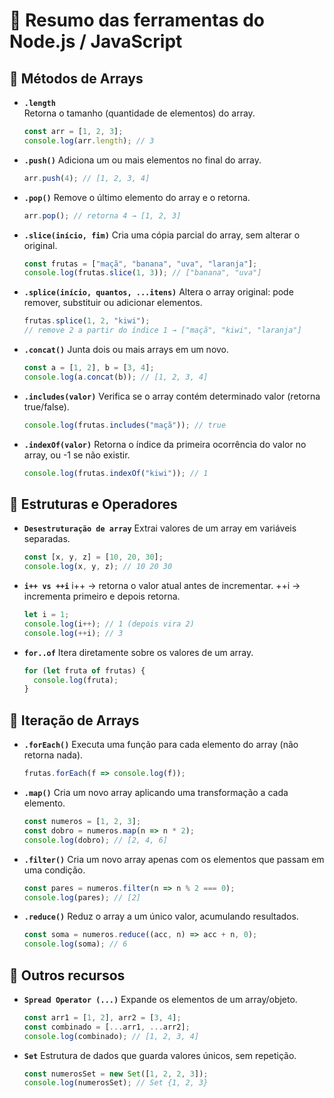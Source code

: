 # 📑 Resumo das ferramentas do Node.js / JavaScript

## 🔹 Métodos de Arrays

- **`.length`**  
  Retorna o tamanho (quantidade de elementos) do array.
  
  ```js
  const arr = [1, 2, 3];
  console.log(arr.length); // 3
- **`.push()`**
  Adiciona um ou mais elementos no final do array.
  
  ```js
  arr.push(4); // [1, 2, 3, 4]

- **`.pop()`**
  Remove o último elemento do array e o retorna.

  ```js
  arr.pop(); // retorna 4 → [1, 2, 3]

- **`.slice(início, fim)`**
  Cria uma cópia parcial do array, sem alterar o original.
  
  ```js
  const frutas = ["maçã", "banana", "uva", "laranja"];
  console.log(frutas.slice(1, 3)); // ["banana", "uva"]


- **`.splice(início, quantos, ...itens)`**
  Altera o array original: pode remover, substituir ou adicionar elementos.

  ```js
  frutas.splice(1, 2, "kiwi"); 
  // remove 2 a partir do índice 1 → ["maçã", "kiwi", "laranja"]


- **`.concat()`**
  Junta dois ou mais arrays em um novo.

  ```js
  const a = [1, 2], b = [3, 4];
  console.log(a.concat(b)); // [1, 2, 3, 4]


- **`.includes(valor)`**
  Verifica se o array contém determinado valor (retorna true/false).

  ```js
  console.log(frutas.includes("maçã")); // true


- **`.indexOf(valor)`**
  Retorna o índice da primeira ocorrência do valor no array, ou -1 se não existir.
  ```js
  console.log(frutas.indexOf("kiwi")); // 1

## 🔹 Estruturas e Operadores

- **`Desestruturação de array`**
Extrai valores de um array em variáveis separadas.

  ```js
  const [x, y, z] = [10, 20, 30];
  console.log(x, y, z); // 10 20 30


- **`i++ vs ++i`**
  i++ → retorna o valor atual antes de incrementar.
  ++i → incrementa primeiro e depois retorna.

  ```js
  let i = 1;
  console.log(i++); // 1 (depois vira 2)
  console.log(++i); // 3


- **`for..of`**
  Itera diretamente sobre os valores de um array.

  ```js
  for (let fruta of frutas) {
    console.log(fruta);
  }

## 🔹 Iteração de Arrays

- **`.forEach()`**
  	Executa uma função para cada elemento do array (não retorna nada).

  ```js
  frutas.forEach(f => console.log(f));


- **`.map()`**
  Cria um novo array aplicando uma transformação a cada elemento.

  ```js
  const numeros = [1, 2, 3];
  const dobro = numeros.map(n => n * 2); 
  console.log(dobro); // [2, 4, 6]


- **`.filter()`**
  Cria um novo array apenas com os elementos que passam em uma condição.

  ```js
  const pares = numeros.filter(n => n % 2 === 0);
  console.log(pares); // [2]


- **`.reduce()`**
  Reduz o array a um único valor, acumulando resultados.

  ```js
  const soma = numeros.reduce((acc, n) => acc + n, 0);
  console.log(soma); // 6

## 🔹 Outros recursos

- **`Spread Operator (...)`**
  Expande os elementos de um array/objeto.

  ```js
  const arr1 = [1, 2], arr2 = [3, 4];
  const combinado = [...arr1, ...arr2]; 
  console.log(combinado); // [1, 2, 3, 4]


- **`Set`**
  Estrutura de dados que guarda valores únicos, sem repetição.

  ```js
  const numerosSet = new Set([1, 2, 2, 3]);
  console.log(numerosSet); // Set {1, 2, 3}
